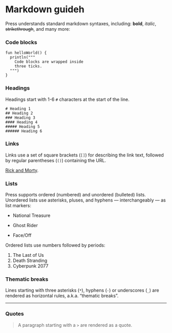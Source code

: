 # Markdown guideh
Press understands standard markdown syntaxes, including: **bold**, *italic*, ~~strikethrough~~, and many more:

### Code blocks
```
fun helloWorld() {
  println("""
    Code blocks are wrapped inside 
    three ticks.
  """)
}
``` 

### Headings
Headings start with 1-6 `#` characters at the start of the line. 

```
# Heading 1
## Heading 2
### Heading 3
#### Heading 4
##### Heading 5
###### Heading 6
```

### Links
Links use a set of square brackets (`[]`) for describing the link text, followed by regular parentheses (`()`) containing the URL. 

[Rick and Morty](https://www.imdb.com/title/tt2861424/).

### Lists
Press supports ordered (numbered) and unordered (bulleted) lists. Unordered lists use asterisks, pluses, and hyphens — interchangeably — as list markers:

- National Treasure
+ Ghost Rider
* Face/Off

Ordered lists use numbers followed by periods:

1. The Last of Us
2. Death Stranding
3. Cyberpunk 2077

### Thematic breaks
Lines starting with three asterisks (`*`), hyphens (`-`) or underscores (`_`) are rendered as horizontal rules, a.k.a. “thematic breaks”. 

---

### Quotes
> A paragraph starting with a `>` are rendered as a quote. 